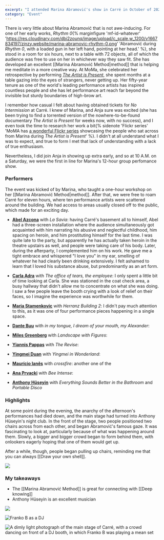 ```yaml
---
excerpt: "I attended Marina Abramović's show in Carré in October of 2022."
category: "Event"
---
```

There is very little about Marina Abramović that is not awe-inducing. For one of her early works, _Rhythm 0_{% marginfigure 'mf-id-whatever' 'https://res.cloudinary.com/dbi2zounq/image/upload/c_scale,w_1200/v1667834197/zinzy.website/marina-abramovic-rhythm-0.png' 'Abramović during  _Rhythm 0_, with a loaded gun in her left hand, pointing at her head.' %}, she stood in a room for six hours, next to a table with 72 objects, all of which the audience was free to use on her in whichever way they saw fit. She has developed an excellent [[Marina Abramović Method|method]] that is helping me meditate in a more creative way. At MoMa, she celebrated her retrospective by performing _[The Artist is Present](https://www.moma.org/calendar/exhibitions/964)_, she spent months at a table gazing into the eyes of strangers, never getting up. Her fifty-year tenure as one of the world's leading performance artists has inspired countless people and she has let performance art reach far beyond the invisible but sturdy boundaries of high-brow art.

I remember how casual I felt about having obtained tickets for _No Intermission_ at Carré. I knew of Marina, and Anja sure was excited (she has been trying to find a torrented version of the nowhere-to-be-found documentary _The Artist is Present_ for weeks now, with no success), and I even took the time to research her work a bit{% sidenote 'Flickr series' 'MoMA has [a wonderful Flickr series](https://www.flickr.com/photos/themuseumofmodernart/albums/72157623741486824) showcasing the people who sat across from Marina during _The Artist is Present_' %}. I didn't at all understand what I was to expect, and true to form I met that lack of understanding with a lack of true enthusiasm.

Nevertheless, I did join Anja in showing up extra early, and so at 10 A.M. on a Saturday, we were the first in line for Marina's 12-hour group perfomance show.

### Performers
The event was kicked of by Marina, who taught a one-hour workshop on her [[Marina Abramović Method|method]]. After that, we were free to roam Carré for eleven hours, where ten performance artists were scattered around the building. We had access to areas usually closed off to the public, which made for an exciting day.

- **[Abel Azcona](https://abelazcona.art/)**  with _La Savia_: having Carré's basement all to himself, Abel had a three-screen installation where the audience simultaneously got acquainted with him narrating his abusive and neglectful childhood, him spacing on heroin, and him prostituting himself for the last time. I was quite late to the party, but apparently he has actually taken heroin in the theatre upstairs as well, and people were taking care of his body. Later, during the afterparty, I complemented him on his work. He gave me a tight embrace and whispered "I love you" in my ear, smelling of whatever he had clearly been drinking extensively. I felt ashamed to learn that I loved his substance abuse, but predominantly as an art form.

- **[Carla Adra](http://carlaadra.com/)** with _The office of tears, the employee_: I only spent a little bit of time looking at Carla. She was stationed in the coat check area, a busy hallway that didn't allow me to concentrate on what she was doing. I saw a few people leave the booth crying with a look of relief on their faces, so I imagine the experience was worthwhile for them. 

- **[Maria Stamenkovic](https://www.stamenkovicherranz.com/)** with _Herranz Building 2_: I didn't pay much attention to this, as it was one of four performance pieces happening in a single space. 
- **[Dante Buu](https://www.dantebuu.com/)** with _in my tongue, I dream of your mouth, my Alexander_: 
- **[Miles Greenberg](https://www.milesgreenberg.com/)** with _Landscape with Figures_: 
- **[Yiannis Pappas](https://yiannispappas.com/)** with _The Revise_: 
- **[Yingmei Duan](https://www.yingmei-art.com/)** with _Yingmei in Wonderland_: 
- **[Maurício Ianês](https://www.instagram.com/mauricioianes)** with _crossfire_: another one of the 
- **[Ana Prvacki](https://anaprvacki.com/)** with _Bee Intense_:
- **[Anthony Hüseyin](https://www.anthonyhuseyin.com/)** with _Everything Sounds Better in the Bathroom_ and _Portable Disco_

### Highlights
At some point during the evening, the anarchy of the afternoon's performances had died down, and the main stage had turned into  Anthony Hüseyin's night club. In the front of the stage, two people positioned two chairs across from each other, and began Abramović's famous gaze. It was fascinating to look at, particularly because of what was happening around them. Slowly, a bigger and bigger crowd began to form behind them, with onlookers eagerly hoping that one of them would get up. 

After a while, though, people began pulling up chairs, reminding me that you can always [[Draw your own shell]].

![](https://res.cloudinary.com/dbi2zounq/image/upload/c_scale,w_1200/v1667837939/zinzy.website/46DE0897-D685-43FA-9D42-68FCFBAA75D4_vzj6sl.jpg)

### My takeaways
- The [[Marina Abramović Method]] is great for connecting with [[Deep knowing]]
- Anthony Hüseyin is an excellent musician

![](https://res.cloudinary.com/dbi2zounq/image/upload/c_scale,w_1200/v1667837999/zinzy.website/ECD1C131-6F84-4AC5-970B-4992B14679B5_nicug6.jpg)

![Franko B as a DJ](https://res.cloudinary.com/dbi2zounq/image/upload/c_scale,w_1200/v1667837769/zinzy.website/4D216A78-84F5-4514-8144-CA07E84D50B7_mxt3cz.jpg)

![A dimly light photograph of the main stage of Carré, with a crowd dancing on front of a DJ booth, in which Franko B was playing a mean set](https://res.cloudinary.com/dbi2zounq/image/upload/c_scale,w_800/v1667727706/zinzy.website/E55143BD-CAB9-4111-A78B-3F5DDD5F8B7A_ztdyx3.jpg)